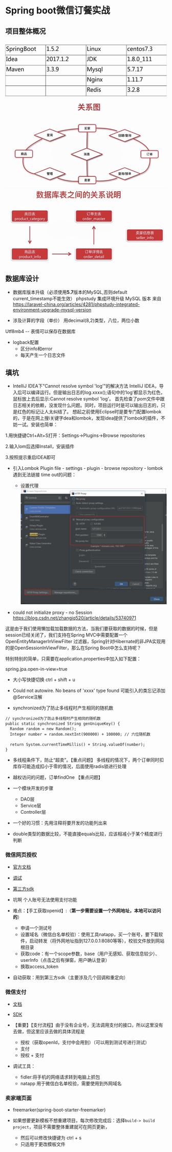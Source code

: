 # Spring boot微信订餐实战
## 项目整体概况
![](./imgs/versions.png)
![](./imgs/structrue.png)
![](./imgs/db.png)

## 数据库设计
- 数据库版本升级（必须使用**5.7**版本的MySQL,否则default current_timestamp不能生效）
phpstudy 集成环境升级 MySQL 版本
来自 <https://laravel-china.org/articles/4281/phpstudy-integrated-environment-upgrade-mysql-version> 

- 涉及计算的字段（单价） 用decimal(8,2)类型，八位，两位小数

Utf8mb4 --  表情可以保存在数据库

- logback配置
    - 区分info和error
    - 每天产生一个日志文件


## 填坑
- IntelliJ IDEA下"Cannot resolve symbol 'log'"的解决方法
IntelliJ IDEA，导入后可以编译运行。但是输出日志的log.xxxx();语句中的‘log’都显示为红色，鼠标放上去后显示:Cannot resolve symbol 'log'。
首先检查了pom文件中跟日志相关的依赖，没发现什么问题。同时，项目运行时是可以输出日志的，只是红色的标记让人太纠结了。
想起之前使用Eclipse时是要专门配置lombok的，于是在网上搜i关键字dea和lombok，发现idea提供了lombok的插件，不妨一试。安装也简单：

1.用快捷键Ctrl+Alt+S打开：Settings→Plugins→Browse repositories

2.输入lom后选择Install，安装插件

3.按照提示重启IDEA即可

- 引入Lombok Plugin
file - settings - plugin - browse repository - lombok
遇到无法链接 time out的问题：
    - 设置代理
    ![](./imgs/plugin-proxy.png)
    
- could not initialize proxy - no Session
https://blog.csdn.net/zhangjq520/article/details/53740971

这是由于我们使用懒加载加载数据的方法，当我们要获取的数据的时候，但是session已经关闭了，我们支持在Spring MVC中需要配置一个OpenEntityManagerInViewFilter 过滤器，Spring针对Hibernate的非JPA实现用的是OpenSessionInViewFilter，那么在Spring Boot中怎么支持呢？

特别特别的简单，只需要在application.properties中加入如下配置：

spring.jpa.open-in-view=true

- 大小写快捷切换
ctrl + shift + u

- Could not autowire. No beans of 'xxxx' type found
可能引入的类忘记添加@Service注解

- synchronized为了防止多线程时产生相同的随机数     
```
// synchronized为了防止多线程时产生相同的随机数
public static synchronized String genUniqueKey() {
  Random random = new Random();
  Integer number = random.nextInt(900000) + 100000; // 六位随机数

  return System.currentTimeMillis() + String.valueOf(number);
}
```

- 多线程条件下，防止“超卖”。【重点问题】
多线程的情况下，两个订单同时扣库存可能造成扣小于零的情况，后面使用radis锁进行处理

- 越权访问的问题，订单findOne 【重点问题】


- 一个模块开发的步骤
    - DAO层
    - Service层
    - Controller层
    
    
- 一个好的习惯：先用注释将要开发的功能列出来
- double类型的数据比较，不能直接equals比较，应该相减小于某个精度进行判断

### 微信网页授权
- [官方文档](https://mp.weixin.qq.com/wiki?t=resource/res_main&id=mp1445241432)
- [调试](https://natapp.cn/)
- [第三方sdk](https://github.com/Wechat-Group/weixin-java-tools)

- 坑啊  个人账号无法使用支付功能

- 难点：【手工获取openid】:（**第一步需要设置一个外网地址，本地可以访问的**）
    - 申请一个测试号
    - 设置域名（微信白名单校验）：使用工具natapp，买一个账号，要下载软件，启动转发（将外网地址指到127.0.0.1:8080等等），校验文件放到网站根目录
    - 获取code：有一个scope参数，base（用户无感知、获取信息较少）、userInfo（点击之后有弹窗，用户确认登录）
    - 换取access_token
    
- 自动获取：用到第三方sdk（主要涉及几个回调和重定向）


### 微信支付
- [文档](https://pay.weixin.qq.com/wiki)
- [SDK](https://github.com/Pay-Group/best-pay-sdk)

- 【重要】【支付流程】由于没有企业号，无法调用支付的接口，所以这里没有去做，但这里应该去做的具体流程是
    - 授权（获取openId，支付中会用到）（可以用到测试号进行测试）
    - 支付
    - 授权 + 支付
    
- 调试工具：
    - fidler:将手机的网络请求转到电脑上抓包
    - natapp 用于微信白名单校验，需要使用到外网域名
    
    
### 卖家端页面
- freemarker(spring-boot-starter-freemarker)

- 如果想要更新模板不想重建项目，每次修改完成后：选择`build-> build project`，项目不需要整体重建就可在网页更新，
    - 然后可以修改快捷键为 ctrl + s 
    - 只适用于更改模板文件


